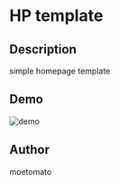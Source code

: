 # HP template

## Description
simple homepage template

## Demo
![demo](demo32.gif)


## Author 
moetomato
